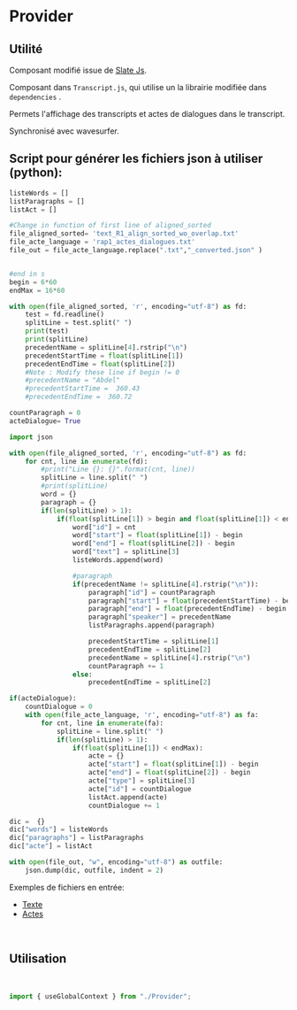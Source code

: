 # Provider

## Utilité

Composant modifié issue de [Slate Js](https://github.com/pietrop/slate-transcript-editor).

Composant dans `Transcript.js`, qui utilise un la librairie modifiée dans `dependencies` .

Permets l'affichage des transcripts et actes de dialogues dans le transcript.

Synchronisé avec wavesurfer.

## Script pour générer les fichiers json à utiliser (python):

```python
listeWords = []
listParagraphs = []
listAct = []

#Change in function of first line of aligned_sorted
file_aligned_sorted= 'text_R1_align_sorted_wo_overlap.txt'
file_acte_language = 'rap1_actes_dialogues.txt'
file_out = file_acte_language.replace(".txt","_converted.json" )


#end in s
begin = 6*60
endMax = 16*60

with open(file_aligned_sorted, 'r', encoding="utf-8") as fd:
    test = fd.readline()
    splitLine = test.split(" ")
    print(test)
    print(splitLine)
    precedentName = splitLine[4].rstrip("\n")
    precedentStartTime = float(splitLine[1])
    precedentEndTime = float(splitLine[2])
    #Note : Modify these line if begin != 0
    #precedentName = "Abdel"
    #precedentStartTime =  360.43
    #precedentEndTime =  360.72

countParagraph = 0
acteDialogue= True

import json

with open(file_aligned_sorted, 'r', encoding="utf-8") as fd:
    for cnt, line in enumerate(fd):
        #print("Line {}: {}".format(cnt, line))
        splitLine = line.split(" ")
        #print(splitLine)
        word = {}
        paragraph = {}
        if(len(splitLine) > 1):
            if(float(splitLine[1]) > begin and float(splitLine[1]) < endMax):
                word["id"] = cnt
                word["start"] = float(splitLine[1]) - begin
                word["end"] = float(splitLine[2]) - begin
                word["text"] = splitLine[3]
                listeWords.append(word)

                #paragraph
                if(precedentName != splitLine[4].rstrip("\n")):
                    paragraph["id"] = countParagraph
                    paragraph["start"] = float(precedentStartTime) - begin
                    paragraph["end"] = float(precedentEndTime) - begin
                    paragraph["speaker"] = precedentName
                    listParagraphs.append(paragraph)

                    precedentStartTime = splitLine[1]
                    precedentEndTime = splitLine[2]
                    precedentName = splitLine[4].rstrip("\n")
                    countParagraph += 1
                else:
                    precedentEndTime = splitLine[2]

if(acteDialogue):
    countDialogue = 0
    with open(file_acte_language, 'r', encoding="utf-8") as fa:
        for cnt, line in enumerate(fa):
            splitLine = line.split(" ")
            if(len(splitLine) > 1):
                if(float(splitLine[1]) < endMax):
                    acte = {}
                    acte["start"] = float(splitLine[1]) - begin
                    acte["end"] = float(splitLine[2]) - begin
                    acte["type"] = splitLine[3]
                    acte["id"] = countDialogue
                    listAct.append(acte)
                    countDialogue += 1

dic =  {}
dic["words"] = listeWords
dic["paragraphs"] = listParagraphs
dic["acte"] = listAct

with open(file_out, "w", encoding="utf-8") as outfile:
    json.dump(dic, outfile, indent = 2)


```

Exemples de fichiers en entrée:

- [ Texte ](./R1_aligned.txt)
- [ Actes ](./R1_acte.txt)

<br>

## Utilisation

<br>

```javascript
import { useGlobalContext } from "./Provider";
```
